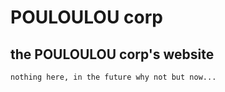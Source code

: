 # POULOULOU corp

## the POULOULOU corp's website

    nothing here, in the future why not but now...
